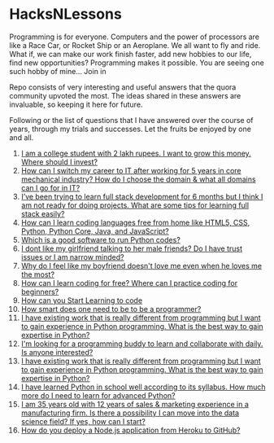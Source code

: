 # HacksNLessons
Programming is for everyone. Computers and the power of processors are like a Race Car, or Rocket Ship or an Aeroplane. We all want to fly and ride. What if, we can make our work finish faster, add new hobbies to our life, find new opportunities? Programming makes it possible. You are seeing one such hobby of mine... Join in

Repo consists of very interesting and useful answers that the quora community upvoted the most. The ideas shared in these answers are invaluable, so keeping it here for future.

Following or the list of questions that I have answered over the course of years, through my trials and successes. Let the fruits be enjoyed by one and all.

1. [I am a college student with 2 lakh rupees. I want to grow this money. Where should I invest?](/q_1.html)
2. [How can I switch my career to IT after working for 5 years in core mechanical industry? How do I choose the domain & what all domains can I go for in IT?](/q_2.html)
3. [I’ve been trying to learn full stack development for 6 months but I think I am not ready for doing projects. What are some tips for learning full stack easily?](/q_3.html)
4. [How can I learn coding languages free from home like HTML5, CSS, Python, Python Core, Java, and JavaScript?](/q_4.html)
5. [Which is a good software to run Python codes?](/q_5.html)
6. [I dont like my girlfriend talking to her male friends? Do I have trust issues or I am narrow minded?](/q_6.html)
7. [Why do I feel like my boyfriend doesn't love me even when he loves me the most?](/q_7.html)
8. [How can I learn coding for free? Where can I practice coding for beginners?](/q_8.html)
9. [How can you Start Learning to code](/q_9.html)
10. [How smart does one need to be to be a programmer?](/q_10.html)
11. [I have existing work that is really different from programming but I want to gain experience in Python programming. What is the best way to gain expertise in Python?](/q_11.html)
12. [I'm looking for a programming buddy to learn and collaborate with daily. Is anyone interested?](/q_12.html)
13. [I have existing work that is really different from programming but I want to gain experience in Python programming. What is the best way to gain expertise in Python?](/q_13.html)
14. [I have learned Python in school well according to its syllabus. How much more do I need to learn for advanced Python?](/q_14.html)
15. [I am 35 years old with 12 years of sales & marketing experience in a manufacturing firm. Is there a possibility I can move into the data science field? If yes, how can I start?](/q_15.html)
16. [How do you deploy a Node.js application from Heroku to GitHub?](/q_16.html)